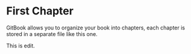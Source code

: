 # First Chapter

GitBook allows you to organize your book into chapters, each chapter is stored in a separate file like this one.

This is edit.
